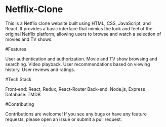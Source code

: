 # Netflix-Clone

This is a Netflix clone website built using HTML, CSS, JavaScript, and React. It provides a basic interface that mimics the look and feel of the original Netflix platform, allowing users to browse and watch a selection of movies and TV shows.

#Features

User authentication and authorization.
Movie and TV show browsing and searching.
Video playback.
User recommendations based on viewing history.
User reviews and ratings.

#Tech Stack

Front-end: React, Redux, React-Router
Back-end: Node.js, Express
Database: TMDB

#Contributing

Contributions are welcome! If you see any bugs or have any feature requests, please open an issue or submit a pull request.
